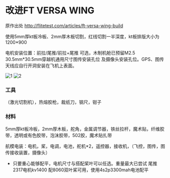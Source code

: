 # 改进FT VERSA WING

原作出处 http://flitetest.com/articles/ft-versa-wing-build

使用5mm厚kt板冷板、2mm厚木板切割，红线切割一半深度，kt板排版大小为1200*900

电机安装位置：前拉/尾推/前拉+尾推 可选，木制机舱已预留M2.5 30.5mm*30.5mm穿越机通用尺寸图传安装孔位 及摄像头安装孔位。GPS、图传天线应自行开洞安装在飞机上表面。

![1](https://github.com/user-attachments/assets/ec05e53f-922f-4693-aeaa-d3f99b26648b)
![2](https://github.com/user-attachments/assets/aebd5475-c5da-4060-8a51-a26861a9878e)

### 工具
（激光切割机），热熔胶枪，裁纸刀，钢尺，钳子

### 材料
5mm厚kt板冷板，2mm厚木板，舵角，金属调节器，铁丝拉杆，魔术贴，纤维胶带，透明或有色胶带，泡沫胶带，502胶，魔术贴扎带

航模电装：电机，桨，电调，电池，舵机*2，遥控器，接收机，（飞控，图传，图传接收装置，摄像头）

- 只要重心能够配平，电机尺寸与搭配桨叶可以任选。重量最大已尝试 尾推2317电机kv1400 配8060双叶桨可用，使用4s2p3300mah电池配平
